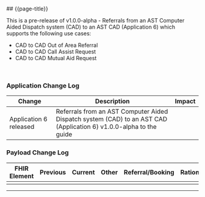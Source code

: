 <br>

<div class="bars-blg-expander">
<div class="bars-blg-expander-entry" id="v1.0.0-alpha">
## {{page-title}}

<br>

This is a pre-release of v1.0.0-alpha - Referrals from an AST Computer Aided Dispatch system (CAD) to an AST CAD (Application 6) which supports the following use cases:
- CAD to CAD Out of Area Referral
- CAD to CAD Call Assist Request
- CAD to CAD Mutual Aid Request

<br>


### Application Change Log


| Change                                    | Description                                     | Impact                                                                  | 
|-------------------------------------------|-------------------------------------------------|-------------------------------------------------------------------------|
| Application 6 released                    | Referrals from an AST Computer Aided Dispatch system (CAD) to an AST CAD (Application 6) v1.0.0-alpha to the guide|                                                                         |

### Payload Change Log


| FHIR Element                                         | Previous | Current    | Other   | Referral/Booking | Rationale                                                                                       |  Impact  |
|------------------------------------------------------|----------|------------|---------|------------------|-------------------------------------------------------------------------------------------------|----------|
|                                                      |          |            |         |                  |                                                                                                 |          |

</div>
</div>

<hr>
<br>